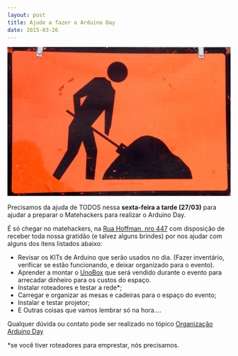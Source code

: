 ```yaml
---
layout: post
title: Ajude a fazer o Arduino Day
date: 2015-03-26
---
```


[![openphotonet_men at work2](/assets/2015/openphotonet_men-at-work2.jpg)](/assets/2015/openphotonet_men-at-work2.jpg)

Precisamos da ajuda de TODOS nessa **sexta-feira a tarde (27/03)** para ajudar a preparar o Matehackers para realizar o Arduino Day.

É só chegar no matehackers, na [Rua Hoffman, nro 447](https://matehackers.org/local) com disposição de receber toda nossa gratidão (e talvez alguns brindes) por nos ajudar com alguns dos itens listados abaixo:

  *   Revisar os KITs de Arduino que serão usados no dia. (Fazer inventário, verificar se estão funcionando, e deixar organizado para o evento).
  *   Aprender a montar o [UnoBox](https://matehackers.org/duinobox) que será vendido durante o evento para arrecadar dinheiro para os custos do espaço.
  *   Instalar roteadores e testar a rede*;
  *   Carregar e organizar as mesas e cadeiras para o espaço do evento;
  *   Instalar e testar projetor;
  *   E Outras coisas que vamos lembrar só na hora....

Qualquer dúvida ou contato pode ser realizado no tópico [Organização Arduino Day](https://groups.google.com/forum/#!topic/matehackers/s1H5xfwiFyQ)

*se você tiver roteadores para emprestar, nós precisamos.
